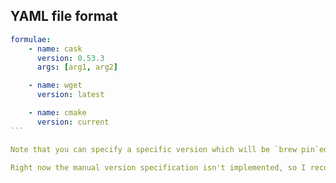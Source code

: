 YAML file format
----------------

````````yaml
formulae:
	- name: cask
	  version: 0.53.3
	  args: [arg1, arg2]

	- name: wget
	  version: latest

	- name: cmake
	  version: current
```

Note that you can specify a specific version which will be `brew pin`ed, `latest` which always installs the latest version available, or `current`, which `brew pin`s whichever version is available currently.

Right now the manual version specification isn't implemented, so I recommend using `current`.